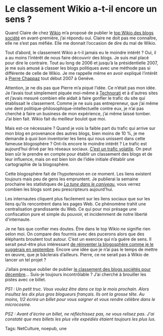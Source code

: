 # Le classement Wikio a-t-il encore un sens ?

Quand Claire de chez [Wikio](http://www.wikio.fr/) m’a proposé de publier le [top Wikio des blogs société](http://www.wikio.fr/blogs/top/Soci%C3%A9t%C3%A9) en avant-première, j’ai répondu oui. Claire ne doit pas me connaître, elle ne s’est pas méfiée. Elle me donnait l’occasion de dire du mal de Wikio.

Tout d’abord, le classement Wikio a-t-il jamais eu le moindre intérêt ? Oui, il a au moins l’intérêt de nous faire découvrir des blogs. Je suis mal placé pour dire le contraire. Tout au long de 2006 et jusqu’à la présidentielle 2007, je me suis amusé à classer les blogs politiques avec une méthode pas si différente de celle de Wikio. Je me rappelle même en avoir expliqué l’intérêt à [Pierre Chappaz](http://www.kelblog.com/) tout début 2007 à Genève.

Attention, je ne dis pas que Pierre m’a piqué l’idée. Ce n’était pas mon idée. Je l’avais tout simplement piquée moi-même à [Technorati](http://technorati.com/) et à d'autres sites et j’avais mesuré combien elle aidait à faire gonfler le trafic du site qui établissait le classement. Comme je ne suis pas entrepreneur, que j’ai même une dent politique-philosophique-intellectuelle contre eux, je n’ai pas cherché à faire un business de mon expérience, j’ai même laissé tomber. J’ai bien fait. Wikio fait du meilleur boulot que moi.

Mais est-ce nécessaire ? Quand je vois la faible part du trafic qui arrive sur mon blog en provenance des autres blogs, bien moins de 10 %, je me demande à quoi bon inventorier les liens qui nous unissent dans cette fameuse blogosphère ? Ont-ils encore le moindre intérêt ? Le trafic est aujourd’hui drivé par les réseaux sociaux. [C’est un trafic volatile](/2010/11/21/la-fiction-comme-maieutique/). On peut bien sûr le prendre en compte pour établir un classement des blogs et de leur influence, mais on est bien loin de l’idée initiale d’établir une cartographie de la blogosphère.

Cette blogosphère fait de l’hypotension en ce moment. Les liens existent toujours mais peu de gens les empruntent. Je publierai la semaine prochaine les statistiques de [*La tune dans le caniveau*](/tune-caniveau/), vous verrez combien les blogs sont peu prescripteurs aujourd’hui.

Les internautes cliquent plus facilement sur les liens sociaux que sur les liens qu’ils rencontrent dans les pages Web. Ce phénomène trahit une centralisation grandissante du Web. Ce qui pour moi présage une confiscation pure et simple du pouvoir, et incidemment de notre liberté d'internaute.

Je ne fais que confier mes doutes. Être dans le top Wikio ne signifie rien selon moi. On compare des fourmis avec des pucerons alors que des éléphants broutent tout autour. C’est un exercice qui n’a guère de sens. Il serait peut-être plus intéressant [de réinventer la blogosphère comme je le suggérais en septembre](/2010/09/06/reinventons-la-blogosphere/). Encore une idée que je n’ai pas le temps de mettre en œuvre, que je bâclerais d’ailleurs. Pierre, ce ne serait pas à Wikio de lancer un tel projet ?

J’allais presque oublier de publier [le classement des blogs sociétés pour décembre](http://www.wikio.fr/blogs/top/Soci%C3%A9t%C3%A9)… Suis-je toujours incontrôlable ? J’ai cherché à brouiller les pistes avec ce billet.

*PS1 : Un petit truc. Vous voulez être dans ce top le mois prochain. Alors insultez les dix plus gros blogueurs français. Ils ont la grosse tête. Au moins, 1/2 écrira un billet pour vous saigner et vous rendre célèbre dans le microcosme.*

*PS2 : Avant d'écrire un billet, ne réfléchissez pas, ne vous relisez pas. J'ai constaté que mes billets les plus vite expédiés étaient toujours les plus lus.*

Tags: NetCulture, noepub, une